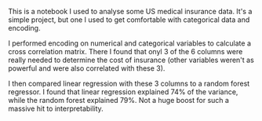 This is a notebook I used to analyse some US medical insurance data. It's a simple project, but one I used to get comfortable with categorical data and encoding.

I performed encoding on numerical and categorical variables to calculate a cross correlation matrix. There I found that onyl 3 of the 6 columns were really needed to determine the cost of insurance (other variables weren't as powerful and were also correlated with these 3).

I then compared linear regression with these 3 columns to a random forest regressor. I found that linear regression explained 74% of the variance, while the random forest explained 79%. Not a huge boost for such a massive hit to interpretability.
